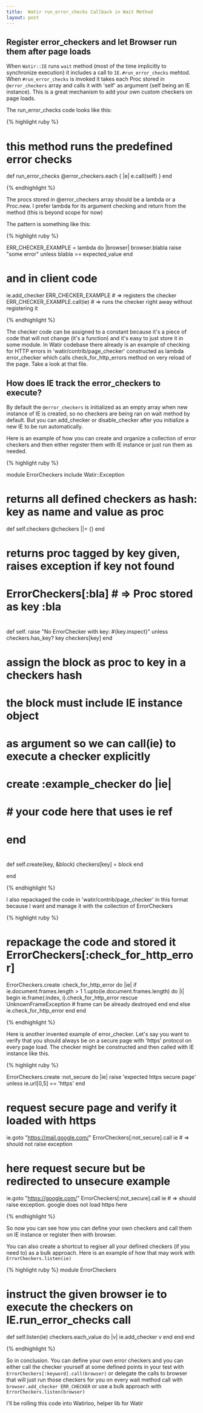 ```yaml
--- 
title:  Watir run_error_checks Callback in Wait Method
layout: post
---
```


## Register error_checkers and let Browser run them after page loads

When `Watir::IE` runs `wait` method (most of the time implicitly to synchronize execution) it includes a call to `IE.#run_error_checks` mehtod. When `#run_error_checks` is invoked it takes each Proc stored in `@error_checkers` array and calls it with 'self' as argument (self being an IE instance). This is a great mechanism to add your own custom checkers on page loads.

The run_error_checks code looks like this:

{% highlight ruby %}

  # this method runs the predefined error checks
  def run_error_checks
    @error_checkers.each { |e| e.call(self) }
  end

{% endhighlight %}

The procs stored in @error_checkers array should be a lambda or a Proc.new. I prefer lambda for its argument checking and return from the method (this is beyond scope for now)

The pattern is something like this:

{% highlight ruby %}

  ERR_CHECKER_EXAMPLE = lambda do |browser|
    browser.blabla
    raise "some error" unless blabla == expected_value
  end

  # and in client code
  ie.add_checker ERR_CHECKER_EXAMPLE # => registers the checker
  ERR_CHECKER_EXAMPLE.call(ie) # => runs the checker right away without registering it

{% endhighlight %}

The checker code can be assigned to a constant because it's a piece of code that will not change (it's a function) and it's easy to just store it in some module. In Watir codebase there already is an example of checking for HTTP errors in 'watir/contrib/page_checker' constructed as lambda error_checker which calls check_for_http_errors method on very reload of the page. Take a look at that file.

## How does IE track the error_checkers to execute?

By default the `@error_checkers` is initialized as an empty array when new instance of IE is created, so no checkers are being ran on wait method by default. But you can add_checker or disable_checker after you initialize a new IE to be run automatically.

Here is an example of how you can create and organize a collection of error checkers and then either register them with IE instance or just run them as needed.

{% highlight ruby %}

module ErrorCheckers
  include Watir::Exception
 
  # returns all defined checkers as hash: key as name and value as proc
  def self.checkers
    @checkers ||= {}
  end
 
  # returns proc tagged by key given, raises exception if key not found
  # ErrorCheckers[:bla] # => Proc stored as key :bla
  #
  def self.[](key)
    raise "No ErrorChecker with key: #{key.inspect}" unless checkers.has_key? key
    checkers[key]
  end
 
  # assign the block as proc to key in a checkers hash
  # the block must include IE instance object
  # as argument so we can call(ie) to execute a checker explicitly
  #
  # create :example_checker do |ie|
  #   # your code here that uses ie ref
  # end
  #
  def self.create(key, &block)
    checkers[key] = block
  end

end

{% endhighlight %}


I also repackaged the code in 'watir/contrib/page_checker' in this format because I want and manage it with the collection of ErrorCheckers

{% highlight ruby %}

# repackage the code and stored it ErrorCheckers[:check_for_http_error]
ErrorCheckers.create :check_for_http_error do |ie|
  if ie.document.frames.length > 1
    1.upto(ie.document.frames.length) do |i|
      begin
        ie.frame(:index, i).check_for_http_error
      rescue UnknownFrameException
          # frame can be already destroyed
      end
    end
  else
    ie.check_for_http_error
  end
end


{% endhighlight %}

Here is another invented example of error_checker. Let's say you want to verify that you should always be on a secure page with 'https' protocol on every page load. The checker might be constructed and then called with IE instance like this.

{% highlight ruby %}

ErrorCheckers.create :not_secure do |ie|
  raise 'expected https secure page' unless ie.url[0,5] == 'https'
end

# request secure page and verify it loaded with https
ie.goto "https://mail.google.com/"
ErrorCheckers[:not_secure].call ie # => should not raise exception 

# here request secure but be redirected to unsecure example
ie.goto "https://google.com/"
ErrorCheckers[:not_secure].call ie # => should raise exception. google does not load https here

{% endhighlight %}

So now you can see how you can define your own checkers and call them on IE instance or register then with browser.

You can also create a shortcut to regiser all your defined checkers (if you need to) as a bulk approach. Here is an example of how that may work with `ErrorCheckers.listen(ie)`

{% highlight ruby %}
module ErrorCheckers

  # instruct the given browser ie to execute the checkers on IE.run_error_checks call
  def self.listen(ie)
    checkers.each_value do |v|
      ie.add_checker v
    end
  end
end

{% endhighlight %}

So in conclusion. You can define your own error checkers and you can either call the checker yourself at some defined points in your test with `ErrorCheckers[:keyword].call(browser)` or delegate the calls to browser that will just run those checkers for you on every wait method call with `browser.add_checker ERR_CHECKER` or use a bulk approach with `ErrorCheckers.listen(browser)`

I'll be rolling this code into Watirloo, helper lib for Watir

